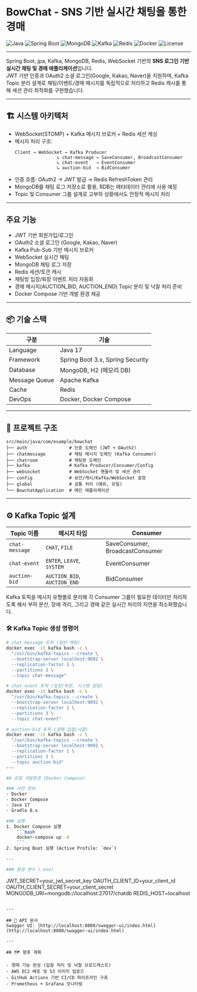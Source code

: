 
# BowChat - SNS 기반 실시간 채팅을 통한 경매 

![Java](https://img.shields.io/badge/Java-17-007396?logo=java&logoColor=white)
![Spring Boot](https://img.shields.io/badge/Spring%20Boot-3.x-6DB33F?logo=springboot)
![MongoDB](https://img.shields.io/badge/MongoDB-7.0-47A248?logo=mongodb)
![Kafka](https://img.shields.io/badge/Kafka-3.x-231F20?logo=apachekafka)
![Redis](https://img.shields.io/badge/Redis-7.x-DC382D?logo=redis)
![Docker](https://img.shields.io/badge/Docker-20.10-2496ED?logo=docker)
![License](https://img.shields.io/badge/license-MIT-green)

---

Spring Boot, jpa, Kafka, MongoDB, Redis, WebSocket 기반의 **SNS 로그인 기반 실시간 채팅 및 경매 애플리케이션**입니다.  
JWT 기반 인증과 OAuth2 소셜 로그인(Google, Kakao, Naver)을 지원하며, Kafka Topic 분리 설계로 채팅/이벤트/경매 메시지를 독립적으로 처리하고 
Redis 캐시를 통해 세션 관리 최적화를 구현했습니다.

---

## 🏗 시스템 아키텍처

- WebSocket(STOMP) + Kafka 메시지 브로커 + Redis 세션 캐싱
- 메시지 처리 구조:
  ```
  Client → WebSocket → Kafka Producer
                  ↳ chat-message → SaveConsumer, BroadcastConsumer
                  ↳ chat-event   → EventConsumer
                  ↳ auction-bid  → BidConsumer
  ```
- 인증 흐름: OAuth2 → JWT 발급 → Redis RefreshToken 관리
- MongoDB를 채팅 로그 저장소로 활용, RDB는 메타데이터 관리에 사용 예정
- Topic 및 Consumer 그룹 설계로 고부하 상황에서도 안정적 메시지 처리

---

## 주요 기능

- JWT 기반 회원가입/로그인
- OAuth2 소셜 로그인 (Google, Kakao, Naver)
- Kafka Pub-Sub 기반 메시지 브로커
- WebSocket 실시간 채팅
- MongoDB 채팅 로그 저장
- Redis 세션/토큰 캐시
- 채팅방 입장/퇴장 이벤트 처리 자동화
- 경매 메시지(AUCTION_BID, AUCTION_END) Topic 분리 및 낙찰 처리 준비
- Docker Compose 기반 개발 환경 제공

---

## 📦 기술 스택

| 구분          | 기술                          |
|---------------|---------------------------------|
| Language      | Java 17                        |
| Framework     | Spring Boot 3.x, Spring Security|
| Database      | MongoDB, H2 (메모리 DB)        |
| Message Queue | Apache Kafka                   |
| Cache         | Redis                          |
| DevOps        | Docker, Docker Compose         |

---

## 📁 프로젝트 구조

```
src/main/java/com/example/bowchat
├── auth                # 인증 도메인 (JWT + OAuth2)
├── chatmessage         # 채팅 메시지 도메인 (Kafka Consumer)
├── chatroom            # 채팅방 도메인
├── kafka               # Kafka Producer/Consumer/Config
├── websocket           # WebSocket 핸들러 및 세션 관리
├── config              # 보안/캐시/Kafka/WebSocket 설정
├── global              # 공통 처리 (예외, 유틸)
└── BowchatApplication  # 메인 애플리케이션
```

---

## ⚙️ Kafka Topic 설계

| Topic 이름      | 메시지 타입                  | Consumer               |
|-----------------|-------------------------------|------------------------|
| `chat-message`  | `CHAT`, `FILE`                | SaveConsumer, BroadcastConsumer |
| `chat-event`    | `ENTER`, `LEAVE`, `SYSTEM`    | EventConsumer          |
| `auction-bid`   | `AUCTION_BID`, `AUCTION_END`  | BidConsumer            |

Kafka 토픽을 메시지 유형별로 분리해 각 Consumer 그룹이 필요한 데이터만 처리하도록 해서 부하 분산, 장애 격리, 그리고 경매 같은 실시간 처리의 지연을 최소화했습니다.

### 🛠 Kafka Topic 생성 명령어

```bash
# chat-message 토픽 (일반 채팅)
docker exec -it kafka bash -c \
  "/usr/bin/kafka-topics --create \
  --bootstrap-server localhost:9092 \
  --replication-factor 1 \
  --partitions 3 \
  --topic chat-message"

# chat-event 토픽 (입장/퇴장, 시스템 알림)
docker exec -it kafka bash -c \
  "/usr/bin/kafka-topics --create \
  --bootstrap-server localhost:9092 \
  --replication-factor 1 \
  --partitions 3 \
  --topic chat-event"

# auction-bid 토픽 (경매 입찰/낙찰)
docker exec -it kafka bash -c \
  "/usr/bin/kafka-topics --create \
  --bootstrap-server localhost:9092 \
  --replication-factor 1 \
  --partitions 3 \
  --topic auction-bid"
---

## 로컬 개발환경 (Docker Compose)

### 사전 준비
- Docker
- Docker Compose
- Java 17
- Gradle 8.x

### 실행
1. Docker Compose 실행
    ```bash
    docker-compose up -d
    ```
2. Spring Boot 실행 (Active Profile: `dev`)

---

### 환경 변수 (.env)
```
JWT_SECRET=your_jwt_secret_key
OAUTH_CLIENT_ID=your_client_id
OAUTH_CLIENT_SECRET=your_client_secret
MONGODB_URI=mongodb://localhost:27017/chatdb
REDIS_HOST=localhost
```

---

## 📑 API 문서
Swagger UI: [http://localhost:8080/swagger-ui/index.html](http://localhost:8080/swagger-ui/index.html)

---

## 🗺 향후 계획

- 경매 기능 완성 (입찰 처리 및 낙찰 브로드캐스트)
- AWS EC2 배포 및 S3 이미지 업로드
- GitHub Actions 기반 CI/CD 파이프라인 구축
- Prometheus + Grafana 모니터링
